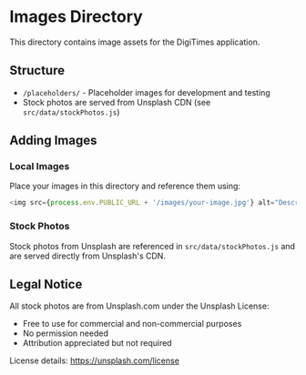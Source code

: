 # Images Directory

This directory contains image assets for the DigiTimes application.

## Structure

- `/placeholders/` - Placeholder images for development and testing
- Stock photos are served from Unsplash CDN (see `src/data/stockPhotos.js`)

## Adding Images

### Local Images
Place your images in this directory and reference them using:
```javascript
<img src={process.env.PUBLIC_URL + '/images/your-image.jpg'} alt="Description" />
```

### Stock Photos
Stock photos from Unsplash are referenced in `src/data/stockPhotos.js` and are served directly from Unsplash's CDN.

## Legal Notice

All stock photos are from Unsplash.com under the Unsplash License:
- Free to use for commercial and non-commercial purposes
- No permission needed
- Attribution appreciated but not required

License details: https://unsplash.com/license
